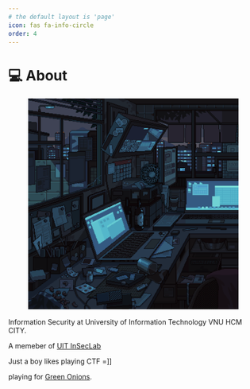 ```yaml
---
# the default layout is 'page'
icon: fas fa-info-circle
order: 4
---
```


>

# 💻 About

<figure><img src="assets/img/WtVOjr6.gif" alt=""><figcaption></figcaption></figure>

Information Security at University of Information Technology VNU HCM CITY.

A memeber of [UIT InSecLab](https://inseclab.uit.edu.vn/)

Just a boy likes playing CTF =]]

playing for [Green Onions](https://ctftime.org/team/194346).
